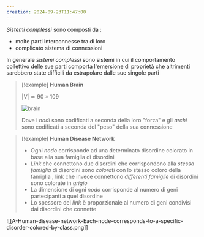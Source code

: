 ```yaml
---
creation: 2024-09-23T11:47:00
---
```

*Sistemi complessi* sono composti da : 
+ molte parti interconnesse tra di loro
+ complicato sistema di connessioni

In generale *sistemi complessi* sono sistemi in cui il comportamento collettivo delle sue parti comporta l'emersione di proprietà che altrimenti sarebbero state difficili da estrapolare dalle sue singole parti

>[!example] 
> **Human Brain**
> 
> $|V| \simeq 90 \times 109$ 
> 
>![brain](https://upload.wikimedia.org/wikipedia/commons/e/ef/Network_representation_of_brain_connectivity.JPG)
>
>Dove i *nodi* sono codificati a seconda della loro "forza" e gli *archi* sono codificati a seconda del "peso" della sua connessione

>[!example] 
>**Human Disease Network**
>
>+ Ogni *nodo* corrisponde ad una determinato disordine colorato in base alla sua famiglia di disordini
>+ *Link* che connettono due disordini che corrispondono alla *stessa famiglia* di disordini sono *colorati* con lo stesso coloro della famiglia , link che invece connettono *differenti famiglie* di disordini sono colorate in *grigio*
>+ La dimensione di ogni *nodo* corrisponde al numero di geni partecipanti a quel disordine
>+ Lo spessore del *link* è proporzionale al numero di geni condivisi dai disordini che connette
>  
![[A-Human-disease-network-Each-node-corresponds-to-a-specific-disorder-colored-by-class.png]]
